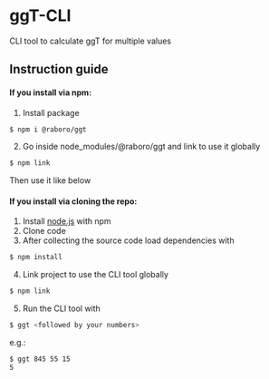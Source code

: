 # ggT-CLI

CLI tool to calculate ggT for multiple values 

## Instruction guide

#### If you install via npm: 
1. Install package
````bash
$ npm i @raboro/ggt
````
2. Go inside node_modules/@raboro/ggt and link to use it globally
````bash
$ npm link
````
Then use it like below 

#### If you install via cloning the repo:

1. Install [node.js](https://nodejs.org/en/download/) with npm
2. Clone code
3. After collecting the source code load dependencies with 
```bash
$ npm install
```

4. Link project to use the CLI tool globally
````bash
$ npm link
````

5. Run the CLI tool with
````bash
$ ggt <followed by your numbers>
````

e.g.:
````bash
$ ggt 845 55 15
5
````
